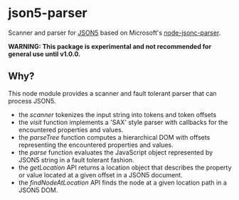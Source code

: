 # json5-parser
Scanner and parser for [JSON5](https://json5.org/) based on Microsoft's [node-jsonc-parser](https://github.com/microsoft/node-jsonc-parser).

**WARNING: This package is experimental and not recommended for general use until v1.0.0.**

Why?
----
This node module provides a scanner and fault tolerant parser that can process JSON5.
 - the *scanner* tokenizes the input string into tokens and token offsets
 - the *visit* function implements a 'SAX' style parser with callbacks for the encountered properties and values.
 - the *parseTree* function computes a hierarchical DOM with offsets representing the encountered properties and values.
 - the *parse* function evaluates the JavaScript object represented by JSON5 string in a fault tolerant fashion.
 - the *getLocation* API returns a location object that describes the property or value located at a given offset in a JSON5 document.
 - the *findNodeAtLocation* API finds the node at a given location path in a JSON5 DOM.
